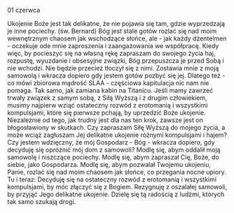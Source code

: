 01 czerwca

Ukojenie Boże jest tak delikatne,
że nie pojawia się tam, gdzie wyprzedzają je inne pociechy. (św. Bernard)
 Bóg jest stale gotów rozlać się nad moim wewnętrznym chaosem jak wschodzące słońce, ale - jak każdy dżentelmen - oczekuje ode mnie zaproszenia i zaangażowania we współpracę. Kiedy więc, by pocieszyć się na własną rękę zapraszam do swojego życia haj, rozpustę, wyuzdanie i obsesyjne związki, Bóg przepuszcza je przed Sobą i nie wchodzi. Nie będzie przecież tłoczył się z nimi. Zostawia mnie z moją samowolą i wkracza dopiero gdy jestem gotów pozbyć się jej. Dlatego też - co mówi zbiorowa mądrość SLAA - częściowa kapitulacja nic nam nie pomaga. Tak samo, jak zamiana kabin na Titanicu. Jeśli mamy zawrzeć trwały związek z samym sobą, z Siłą Wyższą i z drugim człowiekiem, musimy najpierw wziąć ostateczny rozwód z erotomanią i wszystkimi kompulsjami, które się pierwsze pchają, by uprzedzić Boże ukojenie. Niezależnie od tego, jak trudny jest dla nas ten krok, zawsze jest on błogosławiony w skutkach.
 Czy zapraszam Siłę Wyższą do mojego życia, a może wciąż zagłuszam Jej delikatne ukojenie różnymi kompulsjami i hajem? Czy jestem wdzięczny, że mój Gospodarz - Bóg - wkracza dopiero, gdy decyduję się opróżnić mój dom z samowoli?
 Modlę się, abym oddalił moją samowolę i niszczące pociechy. Modlę się, abym zapraszał Cię, Boże, do siebie, jako Gospodarza. Modlę się, abym pozwalał Twojemu ukojeniu, Panie, rozlać się nad moim chaosem jak słońce, co przegania nocne upiory.
 Tu i teraz: Decyduję się na ostateczny rozwód z erotomanią i wszystkimi kompulsjami, by móc złączyć się z Bogiem. Rezygnuję z oszalałej samowoli, by przyjąć Jego delikatne ukojenie. Dzielę się tą radością z ludźmi, których tak samo szukają drogi.
